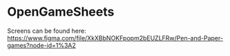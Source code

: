# OpenGameSheets

Screens can be found here: https://www.figma.com/file/XkXBbNOKFpopm2bEUZLFRw/Pen-and-Paper-games?node-id=1%3A2